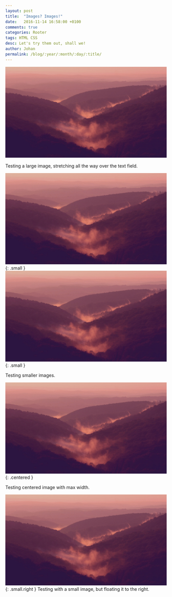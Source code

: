 ```yaml
---
layout: post
title:  "Images? Images!"
date:   2016-11-14 16:58:00 +0100
comments: true
categories: Rooter
tags: HTML CSS
desc: Let's try them out, shall we!
author: Johan
permalink: /blog/:year/:month/:day/:title/
---
```

![Large image](/assets/img/bg/bg2.jpg)

Testing a large image, stretching all the way over the text field.

![Small image](/assets/img/bg/bg2.jpg){: .small }
![Small image](/assets/img/bg/bg2.jpg){: .small }

Testing smaller images.

![Centered image](/assets/img/bg/bg2.jpg){: .centered }

Testing centered image with max width.

![Small right image](/assets/img/bg/bg2.jpg){: .small.right }
Testing with a small image, but floating it to the right.